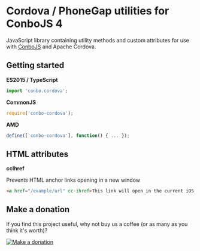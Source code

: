 Cordova / PhoneGap utilities for ConboJS 4
==========================================

JavaScript library containing utility methods and custom attributes for use with [ConboJS](https://github.com/mesmotronic/conbo/releases) and Apache Cordova.

Getting started
---------------

**ES2015 / TypeScript**
```javascript
import 'conbo.cordova';
```

**CommonJS**
```javascript
require('conbo-cordova');
```

**AMD**
```javascript
define(['conbo-cordova'], function() { ... });
```

HTML attributes
---------------

**ccIhref**

Prevents HTML anchor links opening in a new window

```html
<a href="/example/url" cc-ihref>This link will open in the current iOS WebView instead of Safari!</a>
```

Make a donation
---------------

If you find this project useful, why not buy us a coffee (or as many as you think it's worth)?

[![Make a donation](https://www.paypalobjects.com/en_US/GB/i/btn/btn_donateCC_LG.gif)](https://www.paypal.com/cgi-bin/webscr?cmd=_donations&business=onlinepayment@mesmotronic.com&item_name=Donation+to+open+source+(Cordova+utils+for+ConboJS)&currency_code=GBP)
